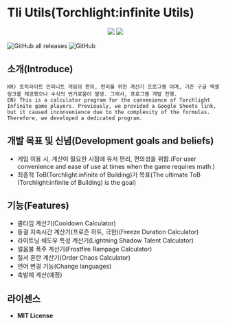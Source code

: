 # Tli Utils(Torchlight:infinite Utils)
<div align="center">
   <img src="https://img.shields.io/badge/c%23-%23239120.svg?style=for-the-badge&logo=csharp&logoColor=white" />
   <a href="https://hits.seeyoufarm.com"><img src="https://hits.seeyoufarm.com/api/count/incr/badge.svg?url=https%3A%2F%2Fgithub.com%2Fnextkaki%2FTli-Utils&count_bg=%2379C83D&title_bg=%23555555&icon=&icon_color=%23E7E7E7&title=hits&edge_flat=false"/></a>
</div>

![GitHub all releases](https://img.shields.io/github/downloads/nextkaki/Tli-Utils/total.svg)
![GitHub](https://img.shields.io/github/license/nextkaki/Tli-Utils.svg)

## 소개(Introduce)
```
KR) 토치라이트 인피니트 게임의 편의, 편리를 위한 계산기 프로그램 이며, 기존 구글 엑셀 링크를 제공했으나 수식의 번거로움이 발생. 그래서, 프로그램 개발 진행.
EN) This is a calculator program for the convenience of Torchlight Infinite game players. Previously, we provided a Google Sheets link, but it caused inconvenience due to the complexity of the formulas. Therefore, we developed a dedicated program.
```

## 개발 목표 및 신념(Development goals and beliefs)
- 게임 이용 시, 계산이 필요한 시점에 유저 편리, 편의성을 위함.(For user convenience and ease of use at times when the game requires math.)
- 최종적 ToB(Torchlight:infinite of Building)가 목표(The ultimate ToB (Torchlight:infinite of Building) is the goal)

## 기능(Features)
- 쿨타임 계산기(Cooldown Calculator)
- 동결 지속시간 계산기(프로즌 하트, 극한)(Freeze Duration Calculator)
- 라이트닝 쉐도우 특성 계산기(Lightning Shadow Talent Calculator)
- 얼음불 폭주 계산기(Frostfire Rampage Calculator)
- 질서 혼란 계산기(Order Chaos Calculator)
- 언어 변경 기능(Change languages)
- 촉발체 계산(예정)

## 라이센스
- **MIT License**
